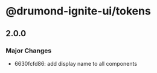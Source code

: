 # @drumond-ignite-ui/tokens

## 2.0.0

### Major Changes

- 6630fcfd86: add display name to all components
